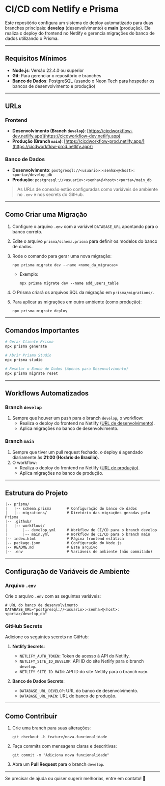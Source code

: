 # CI/CD com Netlify e Prisma

Este repositório configura um sistema de deploy automatizado para duas branches principais: **develop** (desenvolvimento) e **main** (produção). Ele realiza o deploy do frontend no Netlify e gerencia migrações do banco de dados utilizando o Prisma.

---

## **Requisitos Mínimos**

- **Node.js**: Versão 22.4.0 ou superior  
- **Git**: Para gerenciar o repositório e branches  
- **Banco de Dados**: PostgreSQL (usando o Neon Tech para hospedar os bancos de desenvolvimento e produção)

---

## **URLs**

### **Frontend**

- **Desenvolvimento (Branch `develop`)**: [https://cicdworkflow-dev.netlify.app](https://cicdworkflow-dev.netlify.app)  
- **Produção (Branch `main`)**: [https://cicdworkflow-prod.netlify.app/](https://cicdworkflow-prod.netlify.app/)

### **Banco de Dados**

- **Desenvolvimento**: `postgresql://<usuario>:<senha>@<host>:<porta>/develop_db`  
- **Produção**: `postgresql://<usuario>:<senha>@<host>:<porta>/main_db`

> As URLs de conexão estão configuradas como variáveis de ambiente no `.env` e nos secrets do GitHub.

---

## **Como Criar uma Migração**

1. Configure o arquivo `.env` com a variável `DATABASE_URL` apontando para o banco correto.
2. Edite o arquivo `prisma/schema.prisma` para definir os modelos do banco de dados.
3. Rode o comando para gerar uma nova migração:

   ```
   npx prisma migrate dev --name <nome_da_migracao>
   ```

   - Exemplo:

     ```
     npx prisma migrate dev --name add_users_table
     ```

4. O Prisma criará os arquivos SQL da migração em `prisma/migrations/`.

5. Para aplicar as migrações em outro ambiente (como produção):

   ```
   npx prisma migrate deploy
   ```

---

## **Comandos Importantes**

```bash
# Gerar Cliente Prisma
npx prisma generate
```

```bash
# Abrir Prisma Studio
npx prisma studio
```

```bash
# Resetar o Banco de Dados (Apenas para Desenvolvimento)
npx prisma migrate reset
```

---

## **Workflows Automatizados**

### **Branch `develop`**

1. Sempre que houver um push para o branch `develop`, o workflow:
   - Realiza o deploy do frontend no Netlify ([URL de desenvolvimento](https://cicdworkflow-dev.netlify.app)).
   - Aplica migrações no banco de desenvolvimento.

### **Branch `main`**

1. Sempre que tiver um pull request fechado, o deploy é agendado diariamente às **21:00 (Horário de Brasília)**. 
2. O workflow:
   - Realiza o deploy do frontend no Netlify ([URL de produção](https://cicdworkflow-prod.netlify.app/)).
   - Aplica migrações no banco de produção.

---

## **Estrutura do Projeto**

```
|-- prisma/
|   |-- schema.prisma       # Configuração do banco de dados
|   |-- migrations/         # Diretório das migrações geradas pelo Prisma
|-- .github/
|   |-- workflows/
|       |-- develop.yml     # Workflow de CI/CD para o branch develop
|       |-- main.yml        # Workflow de CI/CD para o branch main
|-- index.html              # Página frontend estática
|-- package.json            # Configuração do Node.js
|-- README.md               # Este arquivo
|-- .env                    # Variáveis de ambiente (não commitado)
```

---

## **Configuração de Variáveis de Ambiente**

### **Arquivo `.env`**

Crie o arquivo `.env` com as seguintes variáveis:

```
# URL do banco de desenvolvimento
DATABASE_URL="postgresql://<usuario>:<senha>@<host>:<porta>/develop_db"
```

### **GitHub Secrets**

Adicione os seguintes secrets no GitHub:

1. **Netlify Secrets**:
   - `NETLIFY_AUTH_TOKEN`: Token de acesso à API do Netlify.
   - `NETLIFY_SITE_ID_DEVELOP`: API ID do site Netlify para o branch `develop`.
   - `NETLIFY_SITE_ID_MAIN`: API ID do site Netlify para o branch `main`.

2. **Banco de Dados Secrets**:
   - `DATABASE_URL_DEVELOP`: URL do banco de desenvolvimento.
   - `DATABASE_URL_MAIN`: URL do banco de produção.

---

## **Como Contribuir**

1. Crie uma branch para suas alterações:

   ```
   git checkout -b feature/nova-funcionalidade
   ```

2. Faça commits com mensagens claras e descritivas:

   ```
   git commit -m "Adiciona nova funcionalidade"
   ```

3. Abra um **Pull Request** para o branch `develop`.

---

Se precisar de ajuda ou quiser sugerir melhorias, entre em contato! 🚀
